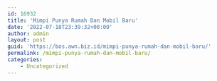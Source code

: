 ```yaml
---
id: 16932
title: 'Mimpi Punya Rumah Dan Mobil Baru'
date: '2022-07-18T23:39:32+00:00'
author: admin
layout: post
guid: 'https://bos.awn.biz.id/mimpi-punya-rumah-dan-mobil-baru/'
permalink: /mimpi-punya-rumah-dan-mobil-baru/
categories:
    - Uncategorized
---
```


